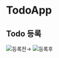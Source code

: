 # TodoApp
## Todo 등록
![등록전](https://user-images.githubusercontent.com/111489860/235612743-d06359bb-72d6-4d37-af68-62be3bc8ba75.PNG)&rightarrow;
![등록후](https://user-images.githubusercontent.com/111489860/235612899-063c19bc-5c84-4d00-b977-7c87373da1b5.PNG)

